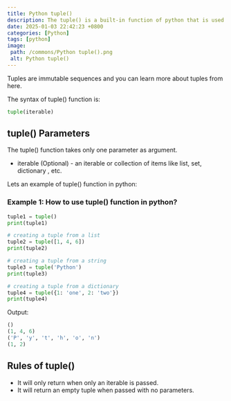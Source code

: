 ```yaml
---
title: Python tuple()
description: The tuple() is a built-in function of python that is used to create a tuple in python.
date: 2025-01-03 22:42:23 +0800
categories: [Python]
tags: [python]
image:
 path: /commons/Python tuple().png
 alt: Python tuple()
---
```


Tuples are immutable sequences  and you can learn more about tuples from here.

The syntax of tuple() function is:

```python
tuple(iterable)

```

## tuple() Parameters

The tuple() function takes only one parameter as argument.

* iterable (Optional) \- an iterable or collection of items like list, set, dictionary , etc.


  
Lets an example of tuple() function in python:

### Example 1: How to use tuple() function in python?

```python
tuple1 = tuple()
print(tuple1)

# creating a tuple from a list
tuple2 = tuple([1, 4, 6])
print(tuple2)

# creating a tuple from a string
tuple3 = tuple('Python')
print(tuple3)

# creating a tuple from a dictionary
tuple4 = tuple({1: 'one', 2: 'two'})
print(tuple4)

```

Output:

```python
()
(1, 4, 6)
('P', 'y', 't', 'h', 'o', 'n')
(1, 2)

```

## Rules of tuple()

* It will only return when only an iterable is passed.  
* It will return an empty tuple when passed with no parameters.